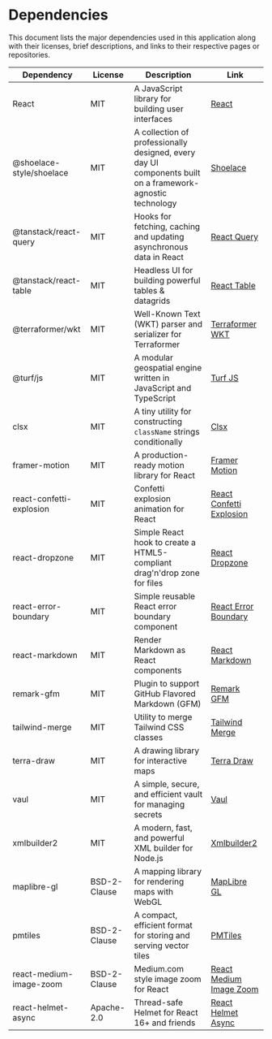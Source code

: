 # Dependencies

This document lists the major dependencies used in this application along with their licenses, brief descriptions, and links to their respective pages or repositories.

| Dependency    | License       | Description                                      | Link                                      |
|---------------|---------------|--------------------------------------------------|-------------------------------------------|
| React         | MIT           | A JavaScript library for building user interfaces| [React](https://reactjs.org/)             |
| @shoelace-style/shoelace | MIT           | A collection of professionally designed, every day UI components built on a framework-agnostic technology | [Shoelace](https://shoelace.style/) |
| @tanstack/react-query    | MIT           | Hooks for fetching, caching and updating asynchronous data in React | [React Query](https://tanstack.com/query/latest) |
| @tanstack/react-table    | MIT           | Headless UI for building powerful tables & datagrids | [React Table](https://tanstack.com/table/latest) |
| @terraformer/wkt         | MIT           | Well-Known Text (WKT) parser and serializer for Terraformer | [Terraformer WKT](https://github.com/terraformer-js/terraformer) |
| @turf/js               | MIT           | A modular geospatial engine written in JavaScript and TypeScript | [Turf JS](https://github.com/Turfjs/turf) |
| clsx                     | MIT           | A tiny utility for constructing `className` strings conditionally | [Clsx](https://github.com/lukeed/clsx) |
| framer-motion            | MIT           | A production-ready motion library for React | [Framer Motion](https://www.framer.com/motion/) |
| react-confetti-explosion | MIT           | Confetti explosion animation for React | [React Confetti Explosion](https://github.com/herrethan/react-confetti-explosion) |
| react-dropzone           | MIT           | Simple React hook to create a HTML5-compliant drag'n'drop zone for files | [React Dropzone](https://github.com/react-dropzone/react-dropzone) |
| react-error-boundary     | MIT           | Simple reusable React error boundary component | [React Error Boundary](https://github.com/bvaughn/react-error-boundary) |
| react-markdown           | MIT           | Render Markdown as React components | [React Markdown](https://github.com/remarkjs/react-markdown) |
| remark-gfm               | MIT           | Plugin to support GitHub Flavored Markdown (GFM) | [Remark GFM](https://github.com/remarkjs/remark-gfm) |
| tailwind-merge           | MIT           | Utility to merge Tailwind CSS classes | [Tailwind Merge](https://github.com/dcastil/tailwind-merge) |
| terra-draw               | MIT           | A drawing library for interactive maps | [Terra Draw](https://github.com/JamesLMilner/terra-draw) |
| vaul                     | MIT           | A simple, secure, and efficient vault for managing secrets | [Vaul](https://github.com/emilkowalski/vaul) |
| xmlbuilder2              | MIT           | A modern, fast, and powerful XML builder for Node.js | [Xmlbuilder2](https://github.com/oozcitak/xmlbuilder2) |
| maplibre-gl              | BSD-2-Clause  | A mapping library for rendering maps with WebGL | [MapLibre GL](https://github.com/maplibre/maplibre-gl-js) |
| pmtiles                  | BSD-2-Clause           | A compact, efficient format for storing and serving vector tiles | [PMTiles](https://github.com/protomaps/PMTiles) |
| react-medium-image-zoom  | BSD-2-Clause           | Medium.com style image zoom for React | [React Medium Image Zoom](https://github.com/rpearce/react-medium-image-zoom) |
| react-helmet-async       | Apache-2.0           | Thread-safe Helmet for React 16+ and friends | [React Helmet Async](https://github.com/staylor/react-helmet-async) |
